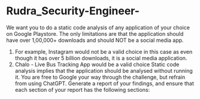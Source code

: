 # Rudra_Security-Engineer-
We want you to do a static code analysis of any application of your choice on Google
Playstore. The only limitations are that the application should have over 1,00,000+ downloads
and should NOT be a social media app.
1. For example, Instagram would not be a valid choice in this case as even though it has over 5
billion downloads, it is a social media application.
2. Chalo - Live Bus Tracking App would be a valid choice
Static code analysis implies that the application should be analysed without running it. You are
free to Google your way through the challenge, but refrain from using ChatGPT.
Generate a report of your findings, and ensure that each section of your report has the following
sections:
